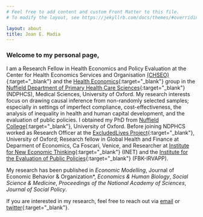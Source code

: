 ```yaml
---
# Feel free to add content and custom Front Matter to this file.
# To modify the layout, see https://jekyllrb.com/docs/themes/#overriding-theme-defaults

layout: about
title: Joan E. Madia
---
```



### Welcome to my personal page,

I am a Research Fellow in Health Economics and Policy Evaluation at the Center for Health Economics Services and Organisation [(CHSEO)](https://www.phc.ox.ac.uk/research/institutes-units/centre-for-health-service-economics-and-organisation){:target="_blank"} and the [Health Economics](https://www.phc.ox.ac.uk/research/groups-and-centres/health-economics-research){:target="_blank"}  group in the [Nuffield Department of Primary Health Care Sciences](https://www.phc.ox.ac.uk/){:target="_blank"} (NDPHCS), Medical Sciences, University of Oxford.
My research interests focus on drawing causal inference from non-randomly selected samples; especially in settings of imperfect compliance, cost-effectiveness, the analysis of inequality in health and human capital development, and the evaluation of public policies. I obtained my PhD from [Nuffield College](https://www.nuffield.ox.ac.uk){:target="_blank"}, University of Oxford. Before joining NDPHCS worked as Research Officer at the [ExcludedLives Project](https://excludedlives.education.ox.ac.uk/){:target="_blank"}, University of Oxford; Research fellow in Global Health and Finance at Deparment of Economics, Ca Foscari, Venice, and Researcher at [Institute for New Economic Thinking](https://www.inet.ox.ac.uk/){:target="_blank"} (INET) and the [Institute for the Evaluation of Public Policies](https://irvapp.fbk.eu/it/){:target="_blank"} (FBK-IRVAPP). 

My research has been published in *Economic Modelling*, Journal of Economic Behavior & Organization*, *Economics & Human Biology*, *Social Science & Medicine*, *Proceedings of the National Academy of Sciences*, *Journal of Social Policy*.


If you are interested in my research, feel free to reach out via [email](mailto:joan.madia@phc.ox.ac.uk) or [twitter](https://twitter.com/JoanEMadia){:target="_blank"}. 

